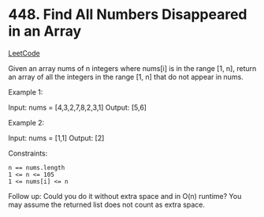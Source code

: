 # 448. Find All Numbers Disappeared in an Array

[LeetCode](https://leetcode.com/problems/find-all-numbers-disappeared-in-an-array/)

Given an array nums of n integers where nums[i] is in the range [1, n], return an array of all the integers in the range [1, n] that do not appear in nums.



Example 1:

Input: nums = [4,3,2,7,8,2,3,1]
Output: [5,6]

Example 2:

Input: nums = [1,1]
Output: [2]



Constraints:

    n == nums.length
    1 <= n <= 105
    1 <= nums[i] <= n



Follow up: Could you do it without extra space and in O(n) runtime? You may assume the returned list does not count as extra space.
